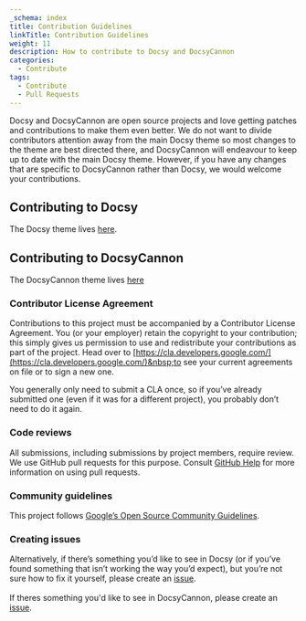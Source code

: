 ```yaml
---
_schema: index
title: Contribution Guidelines
linkTitle: Contribution Guidelines
weight: 11
description: How to contribute to Docsy and DocsyCannon
categories:
  - Contribute
tags:
  - Contribute
  - Pull Requests
---
```

Docsy and DocsyCannon are open source projects and love getting patches and contributions to make them even better. We do not want to divide contributors attention away from the main Docsy theme so most changes to the theme are best directed there, and DocsyCannon will endeavour to keep up to date with the main Docsy theme. However, if you have any changes that are specific to DocsyCannon rather than Docsy, we would welcome your contributions.​

## Contributing to Docsy

The Docsy theme lives&nbsp;[here](https://github.com/google/docsy).

## Contributing to DocsyCannon

The DocsyCannon theme lives&nbsp;[here](https://github.com/CloudCannon/docsycannon-template)

### Contributor License Agreement

Contributions to this project must be accompanied by a Contributor License Agreement. You (or your employer) retain the copyright to your contribution; this simply gives us permission to use and redistribute your contributions as part of the project. Head over to&nbsp;[https://cla.developers.google.com/](https://cla.developers.google.com/)&nbsp;to see your current agreements on file or to sign a new one.

You generally only need to submit a CLA once, so if you’ve already submitted one (even if it was for a different project), you probably don’t need to do it again.

### Code reviews

All submissions, including submissions by project members, require review. We use GitHub pull requests for this purpose. Consult&nbsp;[GitHub Help](https://help.github.com/articles/about-pull-requests/)&nbsp;for more information on using pull requests.

### Community guidelines

This project follows&nbsp;[Google’s Open Source Community Guidelines](https://opensource.google.com/conduct/).

### Creating issues

Alternatively, if there’s something you’d like to see in Docsy (or if you’ve found something that isn’t working the way you’d expect), but you’re not sure how to fix it yourself, please create an&nbsp;[issue](https://github.com/google/docsy/issues).<br><br>If theres something you'd like to see in DocsyCannon, please create an [issue](https://github.com/CloudCannon/docsycannon-template/issues).